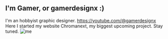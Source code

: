 ## I'm Gamer, or gamerdesignx :)
I'm an hobbyist graphic designer. https://youtube.com/@gamerdesignx <br>
Here I started my website Chromanext, my biggest upcoming project. Stay tuned.
![me](gamerdesignx.github.io)

<!--
Here are some ideas to get you started:

- 🔭 I’m currently working on ...
- 🌱 I’m currently learning ...
- 👯 I’m looking to collaborate on ...
- 🤔 I’m looking for help with ...
- 💬 Ask me about ...
- 📫 How to reach me: ...
- 😄 Pronouns: ...
- ⚡ Fun fact: ...
